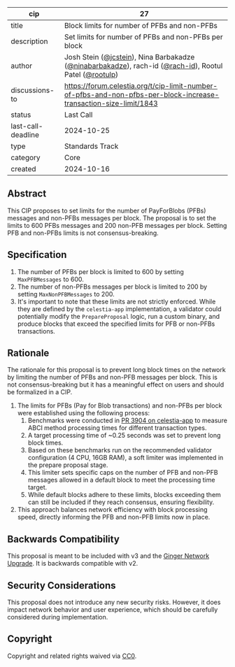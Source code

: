 | cip | 27 |
| - | - |
| title | Block limits for number of PFBs and non-PFBs |
| description | Set limits for number of PFBs and non-PFBs per block |
| author | Josh Stein ([@jcstein](https://github.com/jcstein)), Nina Barbakadze ([@ninabarbakadze](https://github.com/ninabarbakadze)), rach-id ([@rach-id](https://github.com/rach-id)), Rootul Patel ([@rootulp](https://github.com/rootulp)) |
| discussions-to | <https://forum.celestia.org/t/cip-limit-number-of-pfbs-and-non-pfbs-per-block-increase-transaction-size-limit/1843> |
| status | Last Call |
| last-call-deadline | 2024-10-25 |
| type | Standards Track |
| category | Core |
| created | 2024-10-16 |

## Abstract

This CIP proposes to set limits for the number of PayForBlobs (PFBs) messages and non-PFBs messages per block. The proposal is to set the limits to 600 PFBs messages and 200 non-PFB messages per block. Setting PFB and non-PFBs limits is not consensus-breaking.

## Specification

1. The number of PFBs per block is limited to 600 by setting `MaxPFBMessages` to 600.
1. The number of non-PFBs messages per block is limited to 200 by setting `MaxNonPFBMessages` to 200.
1. It's important to note that these limits are not strictly enforced. While they are defined by the `celestia-app` implementation, a validator could potentially modify the `PrepareProposal` logic, run a custom binary, and produce blocks that exceed the specified limits for PFB or non-PFBs transactions.

## Rationale

The rationale for this proposal is to prevent long block times on the network by limiting the number of PFBs and non-PFB messages per block. This is not consensus-breaking but it has a meaningful effect on users and should be formalized in a CIP.

1. The limits for PFBs (Pay for Blob transactions) and non-PFBs per block were established using the following process:
    1. Benchmarks were conducted in [PR 3904 on celestia-app](https://github.com/celestiaorg/celestia-app/pull/3904) to measure ABCI method processing times for different transaction types.
    1. A target processing time of ~0.25 seconds was set to prevent long block times.
    1. Based on these benchmarks run on the recommended validator configuration (4 CPU, 16GB RAM), a soft limiter was implemented in the prepare proposal stage.
    1. This limiter sets specific caps on the number of PFB and non-PFB messages allowed in a default block to meet the processing time target.
    1. While default blocks adhere to these limits, blocks exceeding them can still be included if they reach consensus, ensuring flexibility.
1. This approach balances network efficiency with block processing speed, directly informing the PFB and non-PFB limits now in place.

## Backwards Compatibility

This proposal is meant to be included with v3 and the [Ginger Network Upgrade](./cip-25.md). It is backwards compatible with v2.

## Security Considerations

This proposal does not introduce any new security risks. However, it does impact network behavior and user experience, which should be carefully considered during implementation.

## Copyright

Copyright and related rights waived via [CC0](https://github.com/celestiaorg/CIPs/blob/main/LICENSE).
